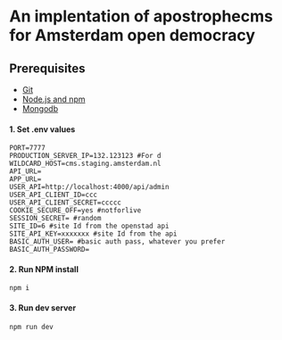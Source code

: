 # An implentation of apostrophecms for Amsterdam open democracy

## Prerequisites
 - [Git](https://git-scm.com/)
 - [Node.js and npm](https://nodejs.org/en/)
 - [Mongodb](https://www.mongodb.com/)


#### 1. Set .env values
```
PORT=7777
PRODUCTION_SERVER_IP=132.123123 #For d
WILDCARD_HOST=cms.staging.amsterdam.nl
API_URL=
APP_URL=
USER_API=http://localhost:4000/api/admin
USER_API_CLIENT_ID=ccc
USER_API_CLIENT_SECRET=ccccc
COOKIE_SECURE_OFF=yes #notforlive
SESSION_SECRET= #random
SITE_ID=6 #site Id from the openstad api
SITE_API_KEY=xxxxxxx #site Id from the api
BASIC_AUTH_USER= #basic auth pass, whatever you prefer
BASIC_AUTH_PASSWORD=

```

#### 2. Run NPM install

```
npm i
```


#### 3. Run dev server

```
npm run dev
```
